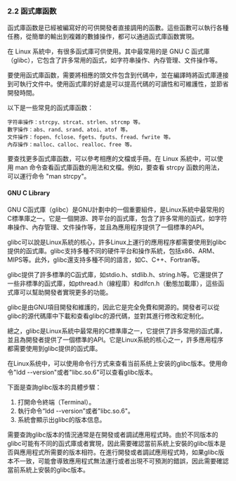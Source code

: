 ### 2.2 函式庫函数

函式庫函数是已經被編寫好的可供開發者直接調用的函數。這些函數可以執行各種任務，從簡單的輸出到複雜的數據操作，都可以通過函式庫函数實現。

在 Linux 系統中，有很多函式庫可供使用。其中最常用的是 GNU C 函式庫（glibc），它包含了許多常用的函式，如字符串操作、內存管理、文件操作等。

要使用函式庫函数，需要將相應的頭文件包含到代碼中，並在編譯時將函式庫連接到可執行文件中。使用函式庫的好處是可以提高代碼的可讀性和可維護性，並節省開發時間。

以下是一些常見的函式庫函数：

    字符串操作：strcpy、strcat、strlen、strcmp 等。
    數字操作：abs、rand、srand、atoi、atof 等。
    文件操作：fopen、fclose、fgets、fputs、fread、fwrite 等。
    內存操作：malloc、calloc、realloc、free 等。

要查找更多函式庫函数，可以參考相應的文檔或手冊。在 Linux 系統中，可以使用 man 命令查看函式庫函数的用法和文檔。例如，要查看 strcpy 函数的用法，可以運行命令 "man strcpy"。

#### GNU C Library

GNU C函式庫（glibc）是GNU計劃中的一個重要組件，是Linux系統中最常用的C標準庫之一。它是一個開源、跨平台的函式庫，包含了許多常用的函式，如字符串操作、內存管理、文件操作等，並且為應用程序提供了一個標準的API。

glibc可以說是Linux系統的核心，許多Linux上運行的應用程序都需要使用到glibc提供的函式庫。glibc支持多種不同的硬件平台和操作系統，包括x86、ARM、MIPS等。此外，glibc還支持多種不同的語言，如C、C++、Fortran等。

glibc提供了許多標準的C函式庫，如stdio.h、stdlib.h、string.h等。它還提供了一些非標準的函式庫，如pthread.h（線程庫）和dlfcn.h（動態加載庫），這些函式庫可以幫助開發者實現更多的功能。

glibc是由GNU項目開發和維護的，因此它是完全免費和開源的。開發者可以從glibc的源代碼庫中下載和查看glibc的源代碼，並對其進行修改和定制化。

總之，glibc是Linux系統中最常用的C標準庫之一，它提供了許多常用的函式庫，並且為開發者提供了一個標準的API。它是Linux系統的核心之一，許多應用程序都需要使用到glibc提供的函式庫。


在Linux系统中，可以使用命令行方式来查看当前系统上安装的glibc版本。使用命令"ldd --version"或者"libc.so.6"可以查看glibc版本。

下面是查詢glibc版本的具體步驟：

1. 打開命令終端（Terminal）。
2. 執行命令“ldd --version”或者"libc.so.6"。
3. 系統會顯示出glibc的版本信息。

需要查詢glibc版本的情況通常是在開發或者調試應用程式時。由於不同版本的glibc可能有不同的函式庫或者實現，因此需要確認當前系統上安裝的glibc版本是否與應用程式所需要的版本相符。在進行開發或者調試應用程式時，如果glibc版本不一致，可能會導致應用程式無法運行或者出現不可預測的錯誤，因此需要確認當前系統上安裝的glibc版本。
